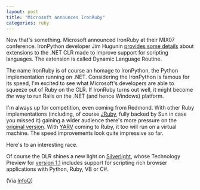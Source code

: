 ```yaml
---
layout: post
title: "Microsoft announces IronRuby"
categories: ruby
---
```

Now that's something. Microsoft announced IronRuby at their MIX07 conference. IronPython developer Jim Hugunin <a href="http://blogs.msdn.com/hugunin/archive/2007/04/30/a-dynamic-language-runtime-dlr.aspx">provides some details</a> about extensions to the .NET CLR made to improve support for scripting languages. The extension is called Dynamic Language Routine.

The name IronRuby is of course an homage to IronPython, the Python implementation running on .NET. Considering the IronPython is famous for its speed, I'm excited to see what Microsoft's developers are able to squeeze out of Ruby on the CLR. If IronRuby turns out well, it might become _the_ way to run Rails on the .NET (and hence Windows) platform.

I'm always up for competition, even coming from Redmond. With other Ruby implementations (including, of course <a href="http://jruby.sourceforge.net/">JRuby</a>, fully backed by Sun in case you missed it) gaining a wider audience there's more pressure on the <a href="http://www.ruby-lang.org/en/">original version</a>. With <a href="http://www.atdot.net/yarv/">YARV</a> coming to Ruby, it too will run on a virtual machine. The speed improvements look quite impressive so far.

Here's to an interesting race.

Of course the DLR shines a new light on <a href="http://silverlight.net/Default.aspx">Silverlight</a>, whose Technology Preview for <a href="http://silverlight.net/GetStarted/">version 1.1</a> includes support for scripting rich browser applications with Python, Ruby, VB or C#.

(Via <a href="http://www.infoq.com/news/2007/04/ms-ironruby">InfoQ</a>)